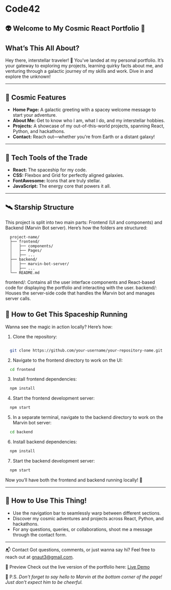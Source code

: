 # Code42

## 👽 Welcome to My Cosmic React Portfolio 🚀  

## What’s This All About?  
Hey there, interstellar traveler! 🌌 You've landed at my personal portfolio. It’s your gateway to exploring my projects, learning quirky facts about me, and venturing through a galactic journey of my skills and work. Dive in and explore the unknown!  

---

## 🌌 Cosmic Features  
- **Home Page:** A galactic greeting with a spacey welcome message to start your adventure.  
- **About Me:** Get to know who I am, what I do, and my interstellar hobbies.  
- **Projects:** A showcase of my out-of-this-world projects, spanning React, Python, and hackathons.  
- **Contact:** Reach out—whether you're from Earth or a distant galaxy!  

---

## 🚀 Tech Tools of the Trade  
- **React:** The spaceship for my code.  
- **CSS:** Flexbox and Grid for perfectly aligned galaxies.  
- **FontAwesome:** Icons that are truly stellar.  
- **JavaScript:** The energy core that powers it all.  

---

## 🛰️ Starship Structure  
This project is split into two main parts: Frontend (UI and components) and Backend (Marvin Bot server). Here’s how the folders are structured:
```plain-text
  project-name/
  ├── frontend/  
  │   ├── components/  
  │   ├── Pages/  
  │   ├── ...  
  ├── backend/  
  │   ├── marvin-bot-server/  
  │   ├── ...  
  └── README.md
```
frontend/: Contains all the user interface components and React-based code for displaying the portfolio and interacting with the user.
backend/: Houses the server-side code that handles the Marvin bot and manages server calls.


## 🌌 How to Get This Spaceship Running  
Wanna see the magic in action locally? Here’s how:  

1. Clone the repository:

  ```bash

    git clone https://github.com/your-username/your-repository-name.git
  ```

2. Navigate to the frontend directory to work on the UI:

  ```bash
    cd frontend
  ```

3. Install frontend dependencies:

  ```bash
    npm install
  ```

4. Start the frontend development server:

  ```bash
    npm start
  ```

5. In a separate terminal, navigate to the backend directory to work on the Marvin bot server:

  ```bash
    cd backend
  ```

6. Install backend dependencies:

  ```bash
    npm install
  ```

7. Start the backend development server:

  ```bash
    npm start
  ```
 
Now you’ll have both the frontend and backend running locally! 🎉


---

## 🌟 How to Use This Thing!  
- Use the navigation bar to seamlessly warp between different sections.  
- Discover my cosmic adventures and projects across React, Python, and hackathons.  
- For any questions, queries, or collaborations, shoot me a message through the contact form.  

---


📬 Contact
Got questions, comments, or just wanna say hi? Feel free to reach out at gnaut3@gmail.com.

🌌 Preview
Check out the live version of the portfolio here: [Live Demo](https://gspaceportfolio.vercel.app/)

🌟 P.S. *Don't forget to say hello to Marvin at the bottom corner of the page! Just don't expect him to be cheerful.*

